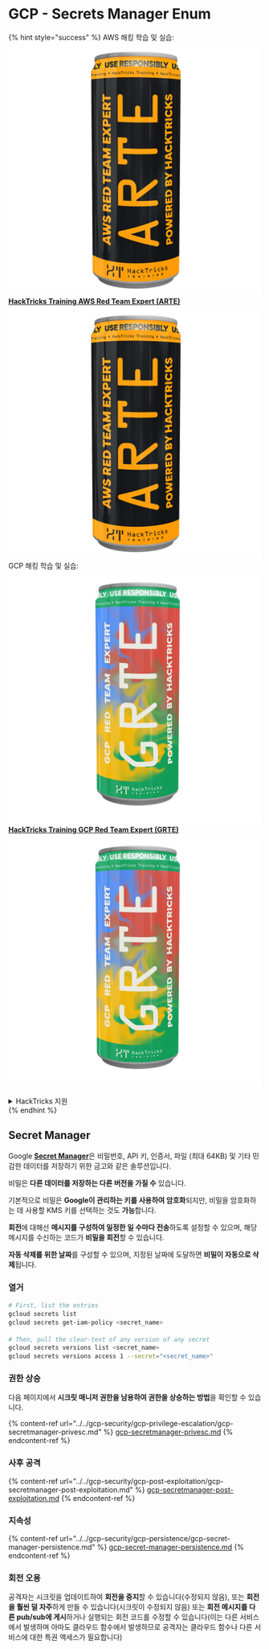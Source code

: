 # GCP - Secrets Manager Enum

{% hint style="success" %}
AWS 해킹 학습 및 실습:<img src="/.gitbook/assets/image.png" alt="" data-size="line">[**HackTricks Training AWS Red Team Expert (ARTE)**](https://training.hacktricks.xyz/courses/arte)<img src="/.gitbook/assets/image.png" alt="" data-size="line">\
GCP 해킹 학습 및 실습: <img src="/.gitbook/assets/image (2).png" alt="" data-size="line">[**HackTricks Training GCP Red Team Expert (GRTE)**<img src="/.gitbook/assets/image (2).png" alt="" data-size="line">](https://training.hacktricks.xyz/courses/grte)

<details>

<summary>HackTricks 지원</summary>

* [**구독 요금제**](https://github.com/sponsors/carlospolop)를 확인하세요!
* 💬 [**Discord 그룹**](https://discord.gg/hRep4RUj7f) 또는 [**텔레그램 그룹**](https://t.me/peass)에 **가입**하거나 **트위터** 🐦 [**@hacktricks\_live**](https://twitter.com/hacktricks\_live)**를 팔로우**하세요.
* **HackTricks** 및 **HackTricks Cloud** 깃허브 저장소에 PR을 제출하여 **해킹 트릭을 공유**하세요.

</details>
{% endhint %}

## Secret Manager

Google [**Secret Manager**](https://cloud.google.com/solutions/secrets-management/)은 비밀번호, API 키, 인증서, 파일 (최대 64KB) 및 기타 민감한 데이터를 저장하기 위한 금고와 같은 솔루션입니다.

비밀은 **다른 데이터를 저장하는 다른 버전을 가질 수** 있습니다.

기본적으로 비밀은 **Google이 관리하는 키를 사용하여 암호화**되지만, 비밀을 암호화하는 데 사용할 KMS 키를 선택하는 것도 **가능**합니다.

**회전**에 대해선 **메시지를 구성하여 일정한 일 수마다 전송**하도록 설정할 수 있으며, 해당 메시지를 수신하는 코드가 **비밀을 회전**할 수 있습니다.

**자동 삭제를 위한 날짜**를 구성할 수 있으며, 지정된 날짜에 도달하면 **비밀이 자동으로 삭제**됩니다.

### 열거
```bash
# First, list the entries
gcloud secrets list
gcloud secrets get-iam-policy <secret_name>

# Then, pull the clear-text of any version of any secret
gcloud secrets versions list <secret_name>
gcloud secrets versions access 1 --secret="<secret_name>"
```
### 권한 상승

다음 페이지에서 **시크릿 매니저 권한을 남용하여 권한을 상승하는 방법**을 확인할 수 있습니다.

{% content-ref url="../../gcp-security/gcp-privilege-escalation/gcp-secretmanager-privesc.md" %}
[gcp-secretmanager-privesc.md](../../gcp-security/gcp-privilege-escalation/gcp-secretmanager-privesc.md)
{% endcontent-ref %}

### 사후 공격

{% content-ref url="../../gcp-security/gcp-post-exploitation/gcp-secretmanager-post-exploitation.md" %}
[gcp-secretmanager-post-exploitation.md](../../gcp-security/gcp-post-exploitation/gcp-secretmanager-post-exploitation.md)
{% endcontent-ref %}

### 지속성

{% content-ref url="../../gcp-security/gcp-persistence/gcp-secret-manager-persistence.md" %}
[gcp-secret-manager-persistence.md](../../gcp-security/gcp-persistence/gcp-secret-manager-persistence.md)
{% endcontent-ref %}

### 회전 오용

공격자는 시크릿을 업데이트하여 **회전을 중지**할 수 있습니다(수정되지 않음), 또는 **회전을 훨씬 덜 자주**하게 만들 수 있습니다(시크릿이 수정되지 않음) 또는 **회전 메시지를 다른 pub/sub에 게시**하거나 실행되는 회전 코드를 수정할 수 있습니다(이는 다른 서비스에서 발생하며 아마도 클라우드 함수에서 발생하므로 공격자는 클라우드 함수나 다른 서비스에 대한 특권 액세스가 필요합니다)
